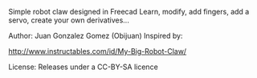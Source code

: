 Simple robot claw designed in Freecad
Learn, modify, add fingers, add a servo, create your own derivatives...

Author:  Juan Gonzalez Gomez (Obijuan)
Inspired by:

http://www.instructables.com/id/My-Big-Robot-Claw/

License: Releases under a CC-BY-SA licence

